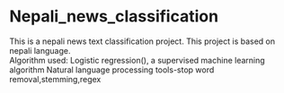 # Nepali_news_classification
This is a nepali news text classification project. This project is based on nepali language.
<br>
Algorithm used:
Logistic regression(), a supervised machine learning algorithm
Natural language processing tools-stop word removal,stemming,regex
